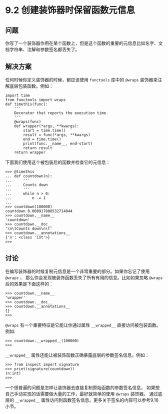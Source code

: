 

# 9.2 创建装饰器时保留函数元信息

## 问题

你写了一个装饰器作用在某个函数上，但是这个函数的重要的元信息比如名字、文档字符串、注解和参数签名都丢失了。

## 解决方案

任何时候你定义装饰器的时候，都应该使用 `functools` 库中的 `@wraps` 装饰器来注解底层包装函数。例如：

    
    
    import time
    from functools import wraps
    def timethis(func):
        '''
        Decorator that reports the execution time.
        '''
        @wraps(func)
        def wrapper(*args, **kwargs):
            start = time.time()
            result = func(*args, **kwargs)
            end = time.time()
            print(func.__name__, end-start)
            return result
        return wrapper
    

下面我们使用这个被包装后的函数并检查它的元信息：

    
    
    >>> @timethis
    ... def countdown(n):
    ...     '''
    ...     Counts down
    ...     '''
    ...     while n > 0:
    ...         n -= 1
    ...
    >>> countdown(100000)
    countdown 0.008917808532714844
    >>> countdown.__name__
    'countdown'
    >>> countdown.__doc__
    '\n\tCounts down\n\t'
    >>> countdown.__annotations__
    {'n': <class 'int'>}
    >>>
    

## 讨论

在编写装饰器的时候复制元信息是一个非常重要的部分。如果你忘记了使用 `@wraps` ， 那么你会发现被装饰函数丢失了所有有用的信息。比如如果忽略
`@wraps` 后的效果是下面这样的：

    
    
    >>> countdown.__name__
    'wrapper'
    >>> countdown.__doc__
    >>> countdown.__annotations__
    {}
    >>>
    

`@wraps` 有一个重要特征是它能让你通过属性 `__wrapped__` 直接访问被包装函数。例如:

    
    
    >>> countdown.__wrapped__(100000)
    >>>
    

`__wrapped__` 属性还能让被装饰函数正确暴露底层的参数签名信息。例如：

    
    
    >>> from inspect import signature
    >>> print(signature(countdown))
    (n:int)
    >>>
    

一个很普遍的问题是怎样让装饰器去直接复制原始函数的参数签名信息， 如果想自己手动实现的话需要做大量的工作，最好就简单的使用 `@wraps` 装饰器。
通过底层的 `__wrapped__` 属性访问到函数签名信息。更多关于签名的内容可以参考9.16小节。


